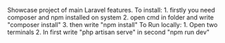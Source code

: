 Showcase project of main Laravel features.
To install:
    1. firstly you need composer and npm installed on system
    2. open cmd in folder and write "composer install"
    3. then write "npm install"
To Run locally:
    1. Open two terminals
    2. In first write "php artisan serve" in second "npm run dev"
